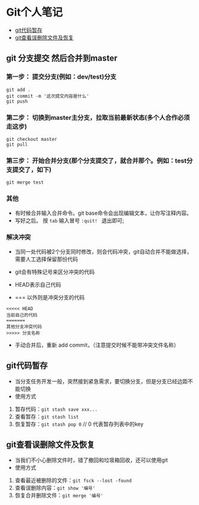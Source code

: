 # Git个人笔记

* [git代码暂存](#git代码暂存)
* [git查看误删除文件及恢复](#git查看误删除文件及恢复)

## git 分支提交 然后合并到master

### 第一步： 提交分支(例如：dev/test)分支
```
git add .
git commit -m '这次提交内容是什么'
git push
```

### 第二步： 切换到master主分支，拉取当前最新状态(多个人合作必须走这步)
```
git checkout master
git pull
```

### 第三步： 开始合并分支(那个分支提交了，就合并那个。例如：test分支提交了，如下)
```
git merge test
```

### 其他
* 有时候合并输入合并命令。git base命令会出现编辑文本，让你写注释内容。
* 写好之后。 按 ``tab`` 输入冒号 ``:quit! `` 退出即可;

### 解决冲突
* 当同一处代码被2个分支同时修改，则会代码冲突，git自动合并不能做选择，需要人工选择保留那份代码

* git会有特殊记号来区分冲突的代码
* HEAD表示自己代码
* === 以外则是冲突分支的代码
```
<<<<< HEAD 
当前自己的代码
=======
其他分支冲突代码
>>>>> 分支名称
```
* 手动合并后，重新 add commit，（注意提交时候不能带冲突文件名称）

## git代码暂存
* 当分支任务开发一般，突然接到紧急需求，要切换分支，但是分支已经边距不能切换
* 使用方式
1. 暂存代码：`git stash save xxx...`
2. 查看暂存：`git stash list`
3. 恢复暂存：`git stash pop 0` // 0 代表暂存列表中的key

## git查看误删除文件及恢复
* 当我们不小心删除文件时，错了撤回和垃圾箱回收，还可以使用git
* 使用方式
1. 查看最近被删除的文件：`git fsck --lost -found`
2. 查看误删除内容：`git show '编号'`
3. 恢复合并删除文件：`git merge '编号'`